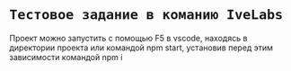 # `Тестовое задание в команию IveLabs`
Проект можно запустить с помощью F5 в vscode, находясь в директории проекта или командой npm start, установив перед этим зависимости командой npm i
